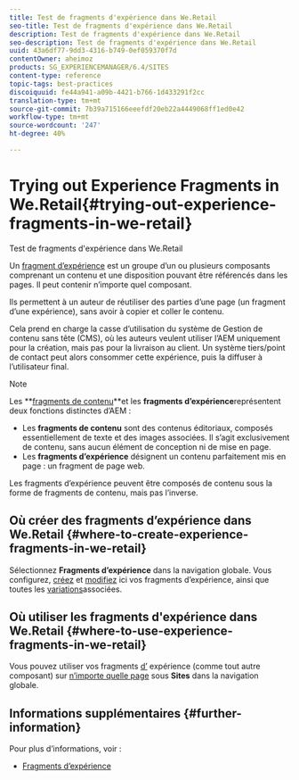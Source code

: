 ```yaml
---
title: Test de fragments d'expérience dans We.Retail
seo-title: Test de fragments d'expérience dans We.Retail
description: Test de fragments d'expérience dans We.Retail
seo-description: Test de fragments d'expérience dans We.Retail
uuid: 43a6df77-9dd3-4316-b749-0ef059370f7d
contentOwner: aheimoz
products: SG_EXPERIENCEMANAGER/6.4/SITES
content-type: reference
topic-tags: best-practices
discoiquuid: fe44a941-a09b-4421-b766-1d433291f2cc
translation-type: tm+mt
source-git-commit: 7b39a715166eeefdf20eb22a4449068ff1ed0e42
workflow-type: tm+mt
source-wordcount: '247'
ht-degree: 40%

---
```



# Trying out Experience Fragments in We.Retail{#trying-out-experience-fragments-in-we-retail}

Test de fragments d&#39;expérience dans We.Retail

Un [fragment d’expérience](/help/sites-authoring/experience-fragments.md) est un groupe d’un ou plusieurs composants comprenant un contenu et une disposition pouvant être référencés dans les pages. Il peut contenir n’importe quel composant.

Ils permettent à un auteur de réutiliser des parties d’une page (un fragment d’une expérience), sans avoir à copier et coller le contenu.

Cela prend en charge la casse d’utilisation du système de Gestion de contenu sans tête (CMS), où les auteurs veulent utiliser l’AEM uniquement pour la création, mais pas pour la livraison au client. Un système tiers/point de contact peut alors consommer cette expérience, puis la diffuser à l’utilisateur final.

>[!NOTE]
>
>Les **[fragments de contenu](/help/sites-developing/we-retail-content-fragments.md)**et les **fragments d’expérience**représentent deux fonctions distinctes d’AEM :
>
>* Les **fragments de contenu** sont des contenus éditoriaux, composés essentiellement de texte et des images associées. Il s’agit exclusivement de contenu, sans aucun élément de conception ni de mise en page.
>* Les **fragments d’expérience** désignent un contenu parfaitement mis en page : un fragment de page web.

>
>
Les fragments d’expérience peuvent être composés de contenu sous la forme de fragments de contenu, mais pas l’inverse.

## Où créer des fragments d’expérience dans We.Retail {#where-to-create-experience-fragments-in-we-retail}

Sélectionnez **Fragments d’expérience** dans la navigation globale. Vous configurez, [créez](/help/sites-authoring/experience-fragments.md#creating-an-experience-fragment) et [modifiez](/help/sites-authoring/experience-fragments.md#editing-your-experience-fragment) ici vos fragments d’expérience, ainsi que toutes les [variations](/help/sites-authoring/experience-fragments.md#creating-an-experience-fragment-variation)associées.

## Où utiliser les fragments d&#39;expérience dans We.Retail {#where-to-use-experience-fragments-in-we-retail}

Vous pouvez utiliser vos fragments [d’](/help/sites-authoring/experience-fragments.md#using-your-experience-fragment) expérience (comme tout autre composant) sur [n’importe quelle page](/help/sites-authoring/editing-content.md) sous **Sites** dans la navigation globale.

## Informations supplémentaires {#further-information}

Pour plus d’informations, voir :

* [Fragments d’expérience](/help/sites-authoring/experience-fragments.md)

